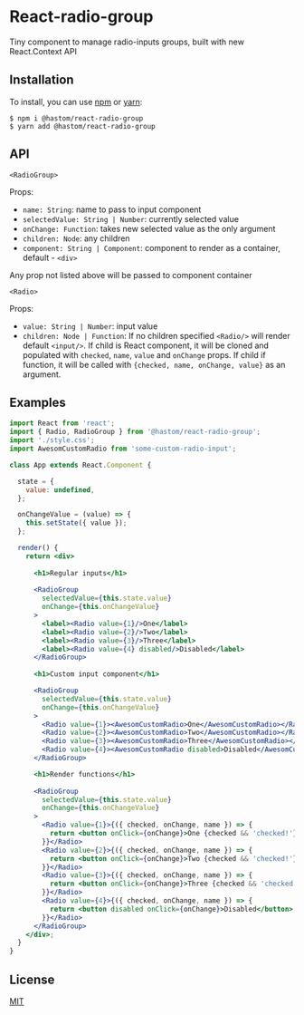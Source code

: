 # React-radio-group

Tiny component to manage radio-inputs groups, built with new React.Context API

## Installation

To install, you can use [npm](https://npmjs.org/) or [yarn](https://yarnpkg.com):

```
$ npm i @hastom/react-radio-group
$ yarn add @hastom/react-radio-group
```

## API

`<RadioGroup>`

Props:
- `name: String`: name to pass to input component
- `selectedValue: String | Number`: currently selected value
- `onChange: Function`: takes new selected value as the only argument
- `children: Node`: any children
- `component: String | Component`: component to render as a container, default - `<div>`

Any prop not listed above will be passed to component container

`<Radio>`

Props:
- `value: String | Number`: input value
- `children: Node | Function`: If no children specified `<Radio/>` will render default `<input/>`.
If child is React component, it will be cloned and populated with `checked`, `name`, `value` and `onChange` props.
If child if function, it will be called with `{checked, name, onChange, value}` as an argument.

## Examples

```jsx harmony
import React from 'react';
import { Radio, RadioGroup } from '@hastom/react-radio-group';
import './style.css';
import AwesomCustomRadio from 'some-custom-radio-input';

class App extends React.Component {

  state = {
    value: undefined,
  };

  onChangeValue = (value) => {
    this.setState({ value });
  };

  render() {
    return <div>
    
      <h1>Regular inputs</h1>
      
      <RadioGroup
        selectedValue={this.state.value}
        onChange={this.onChangeValue}
      >
        <label><Radio value={1}/>One</label>
        <label><Radio value={2}/>Two</label>
        <label><Radio value={3}/>Three</label>
        <label><Radio value={4} disabled/>Disabled</label>
      </RadioGroup>
      
      <h1>Custom input component</h1>

      <RadioGroup
        selectedValue={this.state.value}
        onChange={this.onChangeValue}
      >
        <Radio value={1}><AwesomCustomRadio>One</AwesomCustomRadio></Radio>
        <Radio value={2}><AwesomCustomRadio>Two</AwesomCustomRadio></Radio>
        <Radio value={3}><AwesomCustomRadio>Three</AwesomCustomRadio></Radio>
        <Radio value={4}><AwesomCustomRadio disabled>Disabled</AwesomCustomRadio></Radio>
      </RadioGroup>

      <h1>Render functions</h1>
      
      <RadioGroup
        selectedValue={this.state.value}
        onChange={this.onChangeValue}
      >
        <Radio value={1}>{({ checked, onChange, name }) => {
          return <button onClick={onChange}>One {checked && 'checked!'}</button>;
        }}</Radio>
        <Radio value={2}>{({ checked, onChange, name }) => {
          return <button onClick={onChange}>Two {checked && 'checked!'}</button>;
        }}</Radio>
        <Radio value={3}>{({ checked, onChange, name }) => {
          return <button onClick={onChange}>Three {checked && 'checked!'}</button>;
        }}</Radio>
        <Radio value={4}>{({ checked, onChange, name }) => {
          return <button disabled onClick={onChange}>Disabled</button>;
        }}</Radio>
      </RadioGroup>
    </div>;
  }
}


```
## License

[MIT](./LICENSE)
